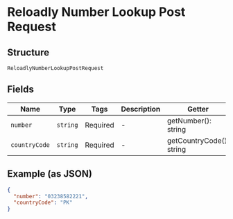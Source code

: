 
# Reloadly Number Lookup Post Request

## Structure

`ReloadlyNumberLookupPostRequest`

## Fields

| Name | Type | Tags | Description | Getter | Setter |
|  --- | --- | --- | --- | --- | --- |
| `number` | `string` | Required | - | getNumber(): string | setNumber(string number): void |
| `countryCode` | `string` | Required | - | getCountryCode(): string | setCountryCode(string countryCode): void |

## Example (as JSON)

```json
{
  "number": "03238582221",
  "countryCode": "PK"
}
```

